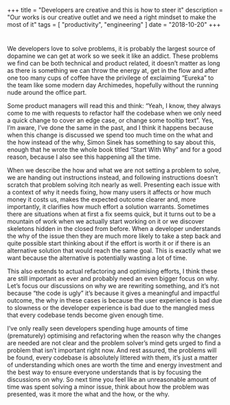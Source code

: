 +++
title = "Developers are creative and this is how to steer it"
description = "Our works is our creative outlet and we need a right mindset to make the most of it"
tags = [
  "productivity",
  "engineering"
]
date = "2018-10-20"
+++

#

We developers love to solve problems, it is probably the largest source of
dopamine we can get at work so we seek it like an addict. These problems we find
can be both technical and product related, it doesn’t matter as long as there is
something we can throw the energy at, get in the flow and after one too many
cups of coffee have the privilege of exclaiming “Eureka” to the team like some
modern day Archimedes, hopefully without the running nude around the office
part.

Some product managers will read this and think: “Yeah, I know, they always come
to me with requests to refactor half the codebase when we only need a quick
change to cover an edge case, or change some tooltip text”. Yes, I’m aware, I’ve
done the same in the past, and I think it happens because when this change is
discussed we spend too much time on the what and the how instead of the why,
Simon Sinek has something to say about this, enough that he wrote the whole book
titled “Start With Why” and for a good reason, because I also see this happening
all the time.

When we describe the how and what we are not setting a problem to solve, we are
handing out instructions instead, and following instructions doesn’t scratch
that problem solving itch nearly as well. Presenting each issue with a context
of why it needs fixing, how many users it affects or how much money it costs us,
makes the expected outcome clearer and, more importantly, it clarifies how much
effort a solution warrants. Sometimes there are situations when at first a fix
seems quick, but it turns out to be a mountain of work when we actually start
working on it or we discover skeletons hidden in the closed from before. When a
developer understands the why of the issue then they are much more likely to
take a step back and quite possible start thinking about if the effort is worth
it or if there is an alternative solution that would reach the same goal. This
is exactly what we want because the alternative is potentially wasting a lot of
time.

This also extends to actual refactoring and optimising efforts, I think these
are still important as ever and probably need an even bigger focus on why. Let’s
focus our discussions on why we are rewriting something, and it’s not because
“the code is ugly” it’s because it gives a meaningful and impactful outcome, the
why in these cases is because the user experience is bad due to slowness or the
developer experience is bad due to the mangled mess that every codebase tends
become given enough time.

I’ve only really seen developers spending huge amounts of time (prematurely)
optimising and refactoring when the reason why the changes are needed are not
clear and the problem solver’s mind gets urged to find a problem that isn’t
important right now. And rest assured, the problems will be found, every
codebase is absolutely littered with them, it’s just a matter of understanding
which ones are worth the time and energy investment and the best way to ensure
everyone understands that is by focusing the discussions on why. So next time
you feel like an unreasonable amount of time was spent solving a minor issue,
think about how the problem was presented, was it more the what and the how, or
the why.
